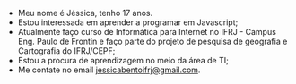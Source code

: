 - Meu nome é Jéssica, tenho 17 anos.
- Estou interessada em aprender a programar em Javascript;
- Atualmente faço curso de Informática para Internet no IFRJ - Campus Eng. Paulo de Frontin e faço parte do projeto de pesquisa de geografia e Cartografia do IFRJ/CEPF;
- Estou a procura de aprendizagem no meio da área de TI;
- Me contate no email jessicabentoifrj@gmail.com.

<!---
jessiben13/jessiben13 is a ✨ special ✨ repository because its `README.md` (this file) appears on your GitHub profile.
You can click the Preview link to take a look at your changes.
--->
